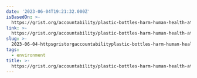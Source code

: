 ```yaml
---
date: '2023-06-04T19:21:32.000Z'
isBasedOn: >-
  https://grist.org/accountability/plastic-bottles-harm-human-health-at-every-stage-of-their-life-cycle/
link: >-
  https://grist.org/accountability/plastic-bottles-harm-human-health-at-every-stage-of-their-life-cycle/
slug: >-
  2023-06-04-httpsgristorgaccountabilityplastic-bottles-harm-human-health-at-every-stage-of-their-life-cycle
tags:
  - environment
title: >-
  https://grist.org/accountability/plastic-bottles-harm-human-health-at-every-stage-of-their-life-cycle/
---
```


